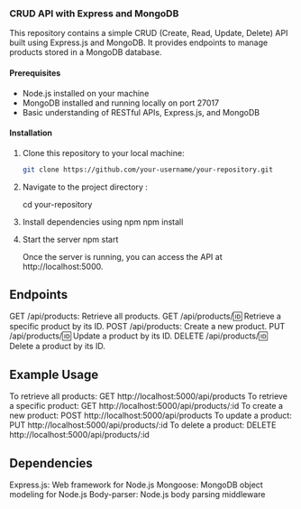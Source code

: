 ### CRUD API with Express and MongoDB

This repository contains a simple CRUD (Create, Read, Update, Delete) API built using Express.js and MongoDB. It provides endpoints to manage products stored in a MongoDB database.

#### Prerequisites

- Node.js installed on your machine
- MongoDB installed and running locally on port 27017
- Basic understanding of RESTful APIs, Express.js, and MongoDB

#### Installation

1. Clone this repository to your local machine:

   ```bash
   git clone https://github.com/your-username/your-repository.git

2. Navigate to the project directory :
   
   cd your-repository
3. Install dependencies using npm 
    npm install

4. Start the server 
    npm start 

    Once the server is running, you can access the API at http://localhost:5000.

## Endpoints

GET /api/products: Retrieve all products.
GET /api/products/:id: Retrieve a specific product by its ID.
POST /api/products: Create a new product.
PUT /api/products/:id: Update a product by its ID.
DELETE /api/products/:id: Delete a product by its ID.


## Example Usage
To retrieve all products: GET http://localhost:5000/api/products
To retrieve a specific product: GET http://localhost:5000/api/products/:id
To create a new product: POST http://localhost:5000/api/products
To update a product: PUT http://localhost:5000/api/products/:id
To delete a product: DELETE http://localhost:5000/api/products/:id

## Dependencies
Express.js: Web framework for Node.js
Mongoose: MongoDB object modeling for Node.js
Body-parser: Node.js body parsing middleware
